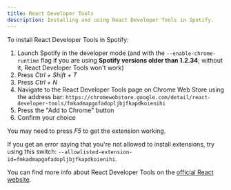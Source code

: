 ```yaml
---
title: React Developer Tools
description: Installing and using React Developer Tools in Spotify.
---
```


To install React Developer Tools in Spotify:

1. Launch Spotify in the developer mode (and with the `--enable-chrome-runtime` flag if you are using **Spotify versions older than 1.2.34**; without it, React Developer Tools won't work)
2. Press *Ctrl + Shift + T*
3. Press *Ctrl + N*
4. Navigate to the React Developer Tools page on Chrome Web Store using the address bar: `https://chromewebstore.google.com/detail/react-developer-tools/fmkadmapgofadopljbjfkapdkoienihi`
5. Press the "Add to Chrome" button
6. Confirm your choice

You may need to press *F5* to get the extension working.

If you get an error saying that you're not allowed to install extensions, try using this switch: `--allowlisted-extension-id=fmkadmapgofadopljbjfkapdkoienihi`.

You can find more info about React Developer Tools on the [official React website](https://react.dev/learn/react-developer-tools).
